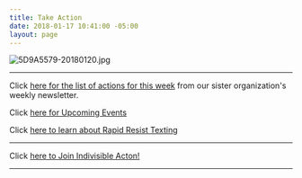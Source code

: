 ```yaml
---
title: Take Action
date: 2018-01-17 10:41:00 -05:00
layout: page
---
```


![5D9A5579-20180120.jpg](/uploads/5D9A5579-20180120.jpg)

---

Click [here for the list of actions for this week](https://docs.google.com/document/d/1c9noDp4crDN3kzDnXp6owDDsxNlR2XBBRXVmY0e4UxQ/edit?ts=5a5e9634) from our sister organization's weekly newsletter.

Click [here for Upcoming Events](http://www.indivisibleacton.org/events/upcoming-events.html)

Click [here to learn about Rapid Resist Texting](https://docs.google.com/forms/d/e/1FAIpQLSfZeZzukCxzvvDTDALdPk_NGqkbn5c1JLuFnC31f9tOSq7UpA/viewform)

---

Click [here to Join Indivisible Acton!](https://actionnetwork.org/forms/join-indivisible-acton?source=direct_link&referrer=group-indivisible-acton)

---